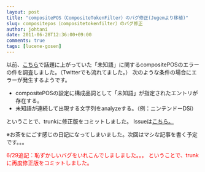 ```yaml
---
layout: post
title: "compositePOS（CompositeTokenFilter）のバグ修正(Jugemより移植)"
slug: compositepos（compositetokenfilter）のバグ修正
author: johtani
date: 2011-06-28T12:36:00+09:00
comments: true
tags: [lucene-gosen]
---
```

以前、[こちら](http://blog.livedoor.jp/haruyama_seigo/archives/51801386.html#comments)で話題に上がっていた「未知語」に関するcompositePOSのエラーの件を調査しました。（Twitterでも流れてました。）
次のような条件の場合にエラーが発生するようです。

* compositePOSの設定に構成品詞として「未知語」が指定されたエントリが存在する。
* 未知語が連続して出現する文字列をanalyzeする。（例：ニンテンドーDSi）



ということで、trunkに修正版をコミットしました。
Issueは[こちら。](https://code.google.com/p/lucene-gosen/issues/detail?id=11)


※お茶をにごす感じの日記になってしまいました。次回はマシな記事を書く予定です。。。


<span style="color:#FF0000">6/29追記：恥ずかしいバグをいれこんでしましました。。。
ということで、trunkに再度修正版をコミットしました。
